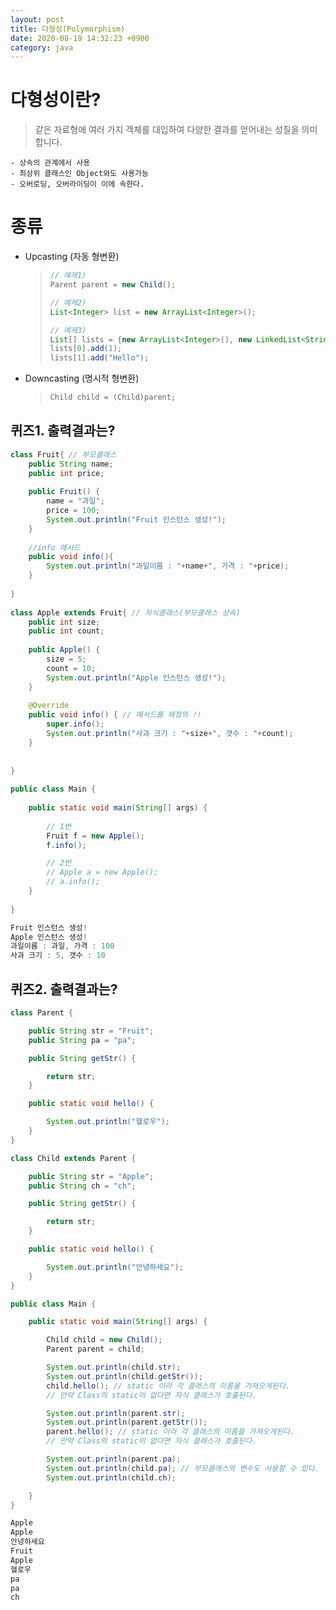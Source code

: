 ```yaml
---
layout: post
title: 다형성(Polymorphism)
date: 2020-08-19 14:32:23 +0900
category: java
---
```



# 다형성이란?
>같은 자료형에 여러 가지 객체를 대입하여 다양한 결과를 얻어내는 성질을 의미합니다.

    - 상속의 관계에서 사용
    - 최상위 클래스인 Object와도 사용가능
    - 오버로딩, 오버라이딩이 이에 속한다.

# 종류
- Upcasting (자동 형변환)
    > ```java
    > // 예제1)
    > Parent parent = new Child();
    >
    > // 예제2)
    > List<Integer> list = new ArrayList<Integer>();
    >
    > // 예제3)
    > List[] lists = {new ArrayList<Integer>(), new LinkedList<String>()};
    > lists[0].add(1);
    > lists[1].add("Hello");
    > ```
- Downcasting (명시적 형변환)
    > ```java
    > Child child = (Child)parent;
    > ```

## 퀴즈1. 출력결과는?
```java
class Fruit{ // 부모클래스
    public String name;
    public int price;
    
    public Fruit() {
    	name = "과일";
    	price = 100;
    	System.out.println("Fruit 인스턴스 생성!");
    }
    
    //info 메서드
    public void info(){
        System.out.println("과일이름 : "+name+", 가격 : "+price);
    }
    
}
 
class Apple extends Fruit{ // 자식클래스(부모클래스 상속) 
    public int size;
    public int count;
    
    public Apple() {
    	size = 5;
    	count = 10;
    	System.out.println("Apple 인스턴스 생성!");
    }
    
    @Override
    public void info() { // 메서드를 재정의 !!
        super.info();
        System.out.println("사과 크기 : "+size+", 갯수 : "+count);
    }
    
    
}
 
public class Main {
 
    public static void main(String[] args) {
    	
        // 1번
    	Fruit f = new Apple();
    	f.info();

        // 2번
        // Apple a = new Apple();
        // a.info();
    }
 
}
```
```java
Fruit 인스턴스 생성!
Apple 인스턴스 생성!
과일이름 : 과일, 가격 : 100
사과 크기 : 5, 갯수 : 10
```

## 퀴즈2. 출력결과는?
```java
class Parent {

    public String str = "Fruit";
    public String pa = "pa";

    public String getStr() {

        return str;
    }

    public static void hello() {

        System.out.println("헬로우");
    }
}

class Child extends Parent {

    public String str = "Apple";
    public String ch = "ch";

    public String getStr() {

        return str;
    }

    public static void hello() {

        System.out.println("안녕하세요");
    }
}

public class Main {

    public static void main(String[] args) {

        Child child = new Child();
        Parent parent = child;

        System.out.println(child.str);
        System.out.println(child.getStr());
        child.hello(); // static 이라 각 클래스의 이름을 가져오게된다.
        // 만약 Class의 static이 없다면 자식 클래스가 호출된다.

        System.out.println(parent.str);
        System.out.println(parent.getStr());
        parent.hello(); // static 이라 각 클래스의 이름을 가져오게된다.
        // 만약 Class의 static이 없다면 자식 클래스가 호출된다.

        System.out.println(parent.pa);
        System.out.println(child.pa); // 부모클래스의 변수도 사용할 수 있다.
        System.out.println(child.ch);

    }
}
```
```java
Apple
Apple
안녕하세요
Fruit
Apple
헬로우
pa
pa
ch
```